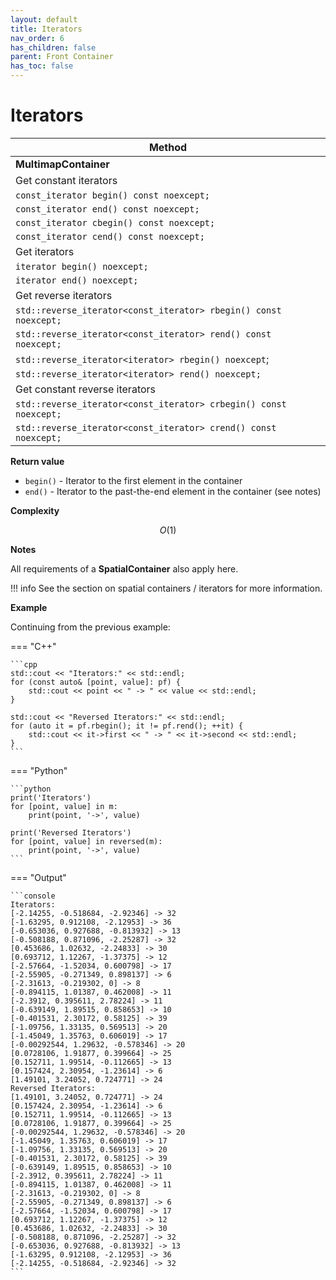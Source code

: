 ```yaml
---
layout: default
title: Iterators
nav_order: 6
has_children: false
parent: Front Container
has_toc: false
---
```

# Iterators

| Method                                                       |
| ------------------------------------------------------------ |
| **MultimapContainer**                                        |
| Get constant iterators                                       |
| `const_iterator begin() const noexcept;`                     |
| `const_iterator end() const noexcept;`                       |
| `const_iterator cbegin() const noexcept;`                    |
| `const_iterator cend() const noexcept;`                      |
| Get iterators                                                |
| `iterator begin() noexcept;`                                 |
| `iterator end() noexcept;`                                   |
| Get reverse iterators                                        |
| `std::reverse_iterator<const_iterator> rbegin() const noexcept;` |
| `std::reverse_iterator<const_iterator> rend() const noexcept;` |
| `std::reverse_iterator<iterator> rbegin() noexcept`;         |
| `std::reverse_iterator<iterator> rend() noexcept;`           |
| Get constant reverse iterators                               |
| `std::reverse_iterator<const_iterator> crbegin() const noexcept;` |
| `std::reverse_iterator<const_iterator> crend() const noexcept;` |

**Return value**

* `begin()` - Iterator to the first element in the container
* `end()` - Iterator to the past-the-end element in the container (see notes)

**Complexity**

$$
O(1)
$$

**Notes**

All requirements of a **SpatialContainer** also apply here.

!!! info
    See the section on spatial containers / iterators for more information.

**Example**

Continuing from the previous example:

=== "C++"

    ```cpp
    std::cout << "Iterators:" << std::endl;
    for (const auto& [point, value]: pf) {
        std::cout << point << " -> " << value << std::endl;
    }

    std::cout << "Reversed Iterators:" << std::endl;
    for (auto it = pf.rbegin(); it != pf.rend(); ++it) {
        std::cout << it->first << " -> " << it->second << std::endl;
    }
    ```

=== "Python"

    ```python
    print('Iterators')
    for [point, value] in m:
        print(point, '->', value)
    
    print('Reversed Iterators')
    for [point, value] in reversed(m):
        print(point, '->', value)
    ```

=== "Output"

    ```console
    Iterators:
    [-2.14255, -0.518684, -2.92346] -> 32
    [-1.63295, 0.912108, -2.12953] -> 36
    [-0.653036, 0.927688, -0.813932] -> 13
    [-0.508188, 0.871096, -2.25287] -> 32
    [0.453686, 1.02632, -2.24833] -> 30
    [0.693712, 1.12267, -1.37375] -> 12
    [-2.57664, -1.52034, 0.600798] -> 17
    [-2.55905, -0.271349, 0.898137] -> 6
    [-2.31613, -0.219302, 0] -> 8
    [-0.894115, 1.01387, 0.462008] -> 11
    [-2.3912, 0.395611, 2.78224] -> 11
    [-0.639149, 1.89515, 0.858653] -> 10
    [-0.401531, 2.30172, 0.58125] -> 39
    [-1.09756, 1.33135, 0.569513] -> 20
    [-1.45049, 1.35763, 0.606019] -> 17
    [-0.00292544, 1.29632, -0.578346] -> 20
    [0.0728106, 1.91877, 0.399664] -> 25
    [0.152711, 1.99514, -0.112665] -> 13
    [0.157424, 2.30954, -1.23614] -> 6
    [1.49101, 3.24052, 0.724771] -> 24
    Reversed Iterators:
    [1.49101, 3.24052, 0.724771] -> 24
    [0.157424, 2.30954, -1.23614] -> 6
    [0.152711, 1.99514, -0.112665] -> 13
    [0.0728106, 1.91877, 0.399664] -> 25
    [-0.00292544, 1.29632, -0.578346] -> 20
    [-1.45049, 1.35763, 0.606019] -> 17
    [-1.09756, 1.33135, 0.569513] -> 20
    [-0.401531, 2.30172, 0.58125] -> 39
    [-0.639149, 1.89515, 0.858653] -> 10
    [-2.3912, 0.395611, 2.78224] -> 11
    [-0.894115, 1.01387, 0.462008] -> 11
    [-2.31613, -0.219302, 0] -> 8
    [-2.55905, -0.271349, 0.898137] -> 6
    [-2.57664, -1.52034, 0.600798] -> 17
    [0.693712, 1.12267, -1.37375] -> 12
    [0.453686, 1.02632, -2.24833] -> 30
    [-0.508188, 0.871096, -2.25287] -> 32
    [-0.653036, 0.927688, -0.813932] -> 13
    [-1.63295, 0.912108, -2.12953] -> 36
    [-2.14255, -0.518684, -2.92346] -> 32
    ```



<!-- Generated with mdsplit: https://github.com/alandefreitas/mdsplit -->
